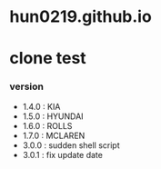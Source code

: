 # hun0219.github.io
# clone test


### version
- 1.4.0 : KIA
- 1.5.0 : HYUNDAI
- 1.6.0 : ROLLS
- 1.7.0 : MCLAREN
- 3.0.0 : sudden shell script
- 3.0.1 : fix update date

